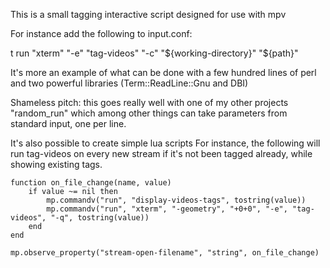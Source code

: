This is a small tagging interactive script designed for use with mpv

For instance add the following to input.conf:

t run "xterm" "-e" "tag-videos" "-c" "${working-directory}" "${path}"

It's more an example of what can be done with a few hundred lines of perl
and two powerful libraries (Term::ReadLine::Gnu and DBI)

Shameless pitch: this goes really well with one of my other projects
"random\_run" which among other things can take parameters from standard
input, one per line.

It's also possible to create simple lua scripts
For instance, the following will run tag-videos on every new stream if it's not been tagged already, while showing existing tags.

    function on_file_change(name, value)
        if value ~= nil then
            mp.commandv("run", "display-videos-tags", tostring(value))
            mp.commandv("run", "xterm", "-geometry", "+0+0", "-e", "tag-videos", "-q", tostring(value))
        end
    end

    mp.observe_property("stream-open-filename", "string", on_file_change)
